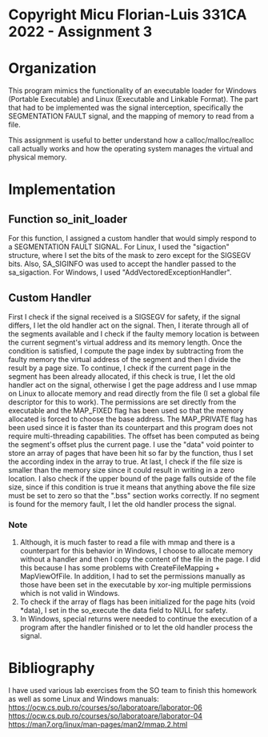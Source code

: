 # Copyright Micu Florian-Luis 331CA 2022 - Assignment 3

# Organization

This program mimics the functionality of an executable loader for Windows 
(Portable Executable) and Linux (Executable and Linkable Format). The part 
that had to be implemented was the signal interception, specifically the 
SEGMENTATION FAULT signal, and the mapping of memory to read from a file.

This assignment is useful to better understand how a calloc/malloc/realloc
call actually works and how the operating system manages the virtual and
physical memory.

# Implementation

## Function so_init_loader
For this function, I assigned a custom handler that would simply respond to
a SEGMENTATION FAULT SIGNAL. For Linux, I used the "sigaction" structure,
where I set the bits of the mask to zero except for the SIGSEGV bits. Also,
SA_SIGINFO was used to accept the handler passed to the sa_sigaction. For
Windows, I used "AddVectoredExceptionHandler".

## Custom Handler
First I check if the signal received is a SIGSEGV for safety, if the signal
differs, I let the old handler act on the signal. Then, I iterate through all
of the segments available and I check if the faulty memory location is between
the current segment's virtual address and its memory length. Once the condition
is satisfied, I compute the page index by subtracting from the faulty memory 
the virtual address of the segment and then I divide the result by a page size.
To continue, I check if the current page in the segment has been already 
allocated, if this check is true, I let the old handler act on the signal, 
otherwise I get the page address and I use mmap on Linux to allocate memory and
read directly from the file (I set a global file descriptor for this to work).
The permissions are set directly from the executable and the MAP_FIXED flag has
been used so that the memory allocated is forced to choose the base address. 
The MAP_PRIVATE flag has been used since it is faster than its counterpart and
this program does not require multi-threading capabilities. The offset has been
computed as being the segment's offset plus the current page. I use the "data"
void pointer to store an array of pages that have been hit so far by the 
function, thus I set the according index in the array to true. At last, I check
if the file size is smaller than the memory size since it could result in 
writing in a zero location. I also check if the upper bound of the page falls
outside of the file size, since if this condition is true it means that 
anything above the file size must be set to zero so that the ".bss" section 
works correctly. If no segment is found for the memory fault, I let the old
handler process the signal.

### Note
1. Although, it is much faster to read a file with mmap and there is a 
counterpart for this behavior in Windows, I choose to allocate memory without a 
handler and then I copy the content of the file in the page. I did this because 
I has some problems with CreateFileMapping + MapViewOfFile. In addition, I had 
to set the permissions manually as those have been set in the executable by
xor-ing multiple permissions which is not valid in Windows.
2. To check if the array of flags has been initialized for the page hits (void 
*data), I set in the so_execute the data field to NULL for safety.
3. In Windows, special returns were needed to continue the execution of a 
program after the handler finished or to let the old handler process the 
signal.

# Bibliography
I have used various lab exercises from the SO team to finish this homework as 
well as some Linux and Windows manuals:
https://ocw.cs.pub.ro/courses/so/laboratoare/laborator-06
https://ocw.cs.pub.ro/courses/so/laboratoare/laborator-04
https://man7.org/linux/man-pages/man2/mmap.2.html
